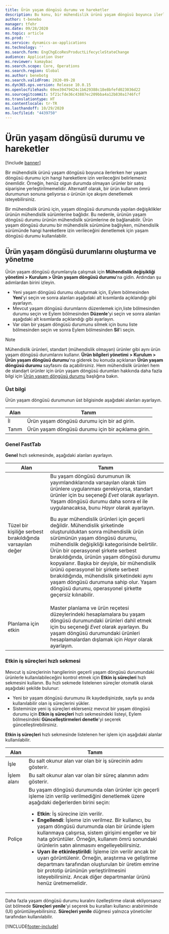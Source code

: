 ```yaml
---
title: Ürün yaşam döngüsü durumu ve hareketler
description: Bu konu, bir mühendislik ürünü yaşam döngüsü boyunca ilerlerken her yaşam döngüsü durumu için hangi hareketlere izin verileceğini nasıl denetleyebileceğinizi açıklamaktadır.
author: t-benebo
manager: tfehr
ms.date: 09/28/2020
ms.topic: article
ms.prod: ''
ms.service: dynamics-ax-applications
ms.technology: ''
ms.search.form: EngChgEcoResProductLifecycleStateChange
audience: Application User
ms.reviewer: kamaybac
ms.search.scope: Core, Operations
ms.search.region: Global
ms.author: benebotg
ms.search.validFrom: 2020-09-28
ms.dyn365.ops.version: Release 10.0.15
ms.openlocfilehash: 69ee39479424c1b629388c18e8bfefd023036d22
ms.sourcegitcommit: 5f21cfde36c43887ec209bba4a12b830a1746fcf
ms.translationtype: HT
ms.contentlocale: tr-TR
ms.lasthandoff: 10/29/2020
ms.locfileid: "4439750"
---
```

# <a name="product-lifecycle-states-and-transactions"></a>Ürün yaşam döngüsü durumu ve hareketler

[!include [banner](../includes/banner.md)]

Bir mühendislik ürünü yaşam döngüsü boyunca ilerlerken her yaşam döngüsü durumu için hangi hareketlere izin verileceğini belirlemeniz önemlidir. Örneğin, henüz olgun durumda olmayan ürünler bir satış siparişine yerleştirilmemelidir. Alternatif olarak, bir ürün kullanım ömrü durumunun sonuna geliyorsa o ürünün içe akışını denetlemek isteyebilirsiniz.

Bir mühendislik ürünü için, yaşam döngüsü durumunda yapılan değişiklikler ürünün mühendislik sürümlerine bağlıdır. Bu nedenle, ürünün yaşam döngüsü durumu ürünün mühendislik sürümlerine de bağlanabilir. Ürün yaşam döngüsü durumu bir mühendislik sürümüne bağlıyken, mühendislik sürümünde hangi hareketlere izin verileceğini denetlemek için yaşam döngüsü durumu kullanılabilir.

## <a name="create-and-manage-product-lifecycle-states"></a>Ürün yaşam döngüsü durumlarını oluşturma ve yönetme

Ürün yaşam döngüsü durumlarıyla çalışmak için **Mühendislik değişikliği yönetimi \> Kurulum \> Ürün yaşam döngüsü durumu**'na gidin. Ardından şu adımlardan birini izleyin.

- Yeni yaşam döngüsü durumu oluşturmak için, Eylem bölmesinden **Yeni**'yi seçin ve sonra alanları aşağıdaki alt kısımlarda açıklandığı gibi ayarlayın.
- Mevcut yaşam döngüsü durumlarını düzenlemek için,liste bölmesinden durumu seçin ve Eylem bölmesinden **Düzenle**'yi seçin ve sonra alanları aşağıdaki alt kısımlarda açıklandığı gibi ayarlayın.
- Var olan bir yaşam döngüsü durumunu silmek için bunu liste bölmesinden seçin ve sonra Eylem bölmesinden **Sil**'i seçin.

> [!NOTE]
> Mühendislik ürünleri, standart (mühendislik olmayan) ürünler gibi aynı ürün yaşam döngüsü durumlarını kullanır. **Ürün bilgileri yönetimi \> Kurulum \> Ürün yaşam döngüsü durumu**'na giderek bu konuda açıklanan **Ürün yaşam döngüsü durumu** sayfasını da açabilirsiniz. Hem mühendislik ürünleri hem de standart ürünler için ürün yaşam döngüsü durumları hakkında daha fazla bilgi için [Ürün yaşam döngüsü durumu](../pim/product-lifecycle.md) başlığına bakın.

### <a name="header"></a>Üst bilgi

Ürün yaşam döngüsü durumunun üst bilgisinde aşağıdaki alanları ayarlayın.

| Alan | Tanım |
|---|---|
| İl | Ürün yaşam döngüsü durumu için bir ad girin. |
| Tanım | Ürün yaşam döngüsü durumu için bir açıklama girin. |

### <a name="general-fasttab"></a>Genel FastTab

**Genel** hızlı sekmesinde, aşağıdaki alanları ayarlayın.

| Alan | Tanım |
|---|---|
| Tüzel bir kişiliğe serbest bırakıldığında varsayılan değer | Bu yaşam döngüsü durumunun ilk yayımlandıklarında varsayılan olarak tüm ürünlere uygulanması gerekiyorsa, standart ürünler için bu seçeneği *Evet* olarak ayarlayın. Yaşam döngüsü durumu daha sonra el ile uygulanacaksa, bunu *Hayır* olarak ayarlayın.<p>Bu ayar mühendislik ürünleri için geçerli değildir. Mühendislik şirketinde oluşturulduktan sonra mühendislik ürün sürümünün yaşam döngüsü durumu, mühendislik değişikliği kategorisinde belirtilir. Ürün bir operasyonel şirkete serbest bırakıldığında, ürünün yaşam döngüsü durumu kopyalanır. Başka bir deyişle, bir mühendislik ürünü operasyonel bir şirkete serbest bırakıldığında, mühendislik şirketindeki aynı yaşam döngüsü durumuna sahip olur. Yaşam döngüsü durumu, operasyonel şirkette geçersiz kılınabilir.</p> |
| Planlama için etkin | Master planlama ve ürün reçetesi düzeylerindeki hesaplamalara bu yaşam döngüsü durumundaki ürünleri dahil etmek için bu seçeneği *Evet* olarak ayarlayın. Bu yaşam döngüsü durumundaki ürünleri hesaplamalardan dışlamak için *Hayır* olarak ayarlayın. |

### <a name="enabled-business-processes-fasttab"></a>Etkin iş süreçleri hızlı sekmesi

Mevcut iş süreçlerinin hangilerinin geçerli yaşam döngüsü durumundaki ürünlerle kullanılabileceğini kontrol etmek için **Etkin iş süreçleri** hızlı sekmesini kullanın. Bu hızlı sekmede listelenen süreçler otomatik olarak aşağıdaki şekilde bulunur:

- Yeni bir yaşam döngüsü durumunu ilk kaydedişinizde, sayfa şu anda kullanılabilir olan iş süreçlerini yükler.
- Sisteminize yeni iş süreçleri eklerseniz mevcut bir yaşam döngüsü durumu için **Etkin iş süreçleri** hızlı sekmesindeki listeyi, Eylem bölmesindeki **Güncelleştirmeleri denetle**'yi seçerek güncelleştirebilirsiniz.

**Etkin iş süreçleri** hızlı sekmesinde listelenen her işlem için aşağıdaki alanlar kullanılabilir.

| Alan | Tanım |
|---|---|
| İşle | Bu salt okunur alan var olan bir iş sürecinin adını gösterir. |
| İşlem alanı | Bu salt okunur alan var olan bir süreç alanının adını gösterir. |
| Poliçe | Bu yaşam döngüsü durumunda olan ürünler için geçerli işleme izin verilip verilmediğini denetlemek üzere aşağıdaki değerlerden birini seçin:<ul><li>**Etkin**: İş sürecine izin verilir.</li><li>**Engellendi**: İşleme izin verilmez. Bir kullanıcı, bu yaşam döngüsü durumunda olan bir üründe işlem kullanmaya çalışırsa, sistem girişimi engeller ve bir hata görüntüler. Örneğin, kullanım ömrü sonundaki ürünlerin satın alınmasını engelleyebilirsiniz.</li><li>**Uyarı ile etkinleştirildi**: İşleme izin verilir ancak bir uyarı görüntülenir. Örneğin, araştırma ve geliştirme departmanı tarafından oluşturulan bir üretim emrine bir prototip ürününün yerleştirilmesini isteyebilirsiniz. Ancak diğer departmanlar ürünü henüz üretmemelidir.</li></ul> |

Daha fazla yaşam döngüsü durumu kuralını özelleştirme olarak ekliyorsanız üst bölmede **Süreçleri yenile**'yi seçerek bu kuralları kullanıcı arabiriminde (UI) görüntüleyebilirsiniz. **Süreçleri yenile** düğmesi yalnızca yöneticiler tarafından kullanılabilir.


[!INCLUDE[footer-include](../../includes/footer-banner.md)]